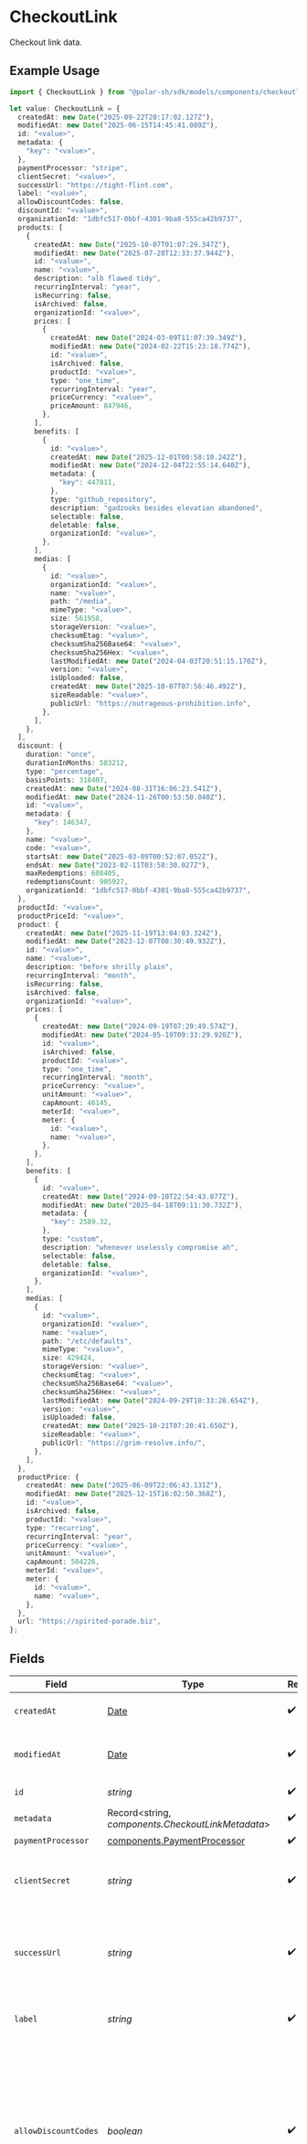 # CheckoutLink

Checkout link data.

## Example Usage

```typescript
import { CheckoutLink } from "@polar-sh/sdk/models/components/checkoutlink.js";

let value: CheckoutLink = {
  createdAt: new Date("2025-09-22T20:17:02.127Z"),
  modifiedAt: new Date("2025-06-15T14:45:41.089Z"),
  id: "<value>",
  metadata: {
    "key": "<value>",
  },
  paymentProcessor: "stripe",
  clientSecret: "<value>",
  successUrl: "https://tight-flint.com",
  label: "<value>",
  allowDiscountCodes: false,
  discountId: "<value>",
  organizationId: "1dbfc517-0bbf-4301-9ba8-555ca42b9737",
  products: [
    {
      createdAt: new Date("2025-10-07T01:07:29.347Z"),
      modifiedAt: new Date("2025-07-28T12:33:37.944Z"),
      id: "<value>",
      name: "<value>",
      description: "alb flawed tidy",
      recurringInterval: "year",
      isRecurring: false,
      isArchived: false,
      organizationId: "<value>",
      prices: [
        {
          createdAt: new Date("2024-03-09T11:07:39.349Z"),
          modifiedAt: new Date("2024-02-22T15:23:18.774Z"),
          id: "<value>",
          isArchived: false,
          productId: "<value>",
          type: "one_time",
          recurringInterval: "year",
          priceCurrency: "<value>",
          priceAmount: 847946,
        },
      ],
      benefits: [
        {
          id: "<value>",
          createdAt: new Date("2025-12-01T00:58:10.242Z"),
          modifiedAt: new Date("2024-12-04T22:55:14.640Z"),
          metadata: {
            "key": 447811,
          },
          type: "github_repository",
          description: "gadzooks besides elevation abandoned",
          selectable: false,
          deletable: false,
          organizationId: "<value>",
        },
      ],
      medias: [
        {
          id: "<value>",
          organizationId: "<value>",
          name: "<value>",
          path: "/media",
          mimeType: "<value>",
          size: 561958,
          storageVersion: "<value>",
          checksumEtag: "<value>",
          checksumSha256Base64: "<value>",
          checksumSha256Hex: "<value>",
          lastModifiedAt: new Date("2024-04-03T20:51:15.170Z"),
          version: "<value>",
          isUploaded: false,
          createdAt: new Date("2025-10-07T07:56:46.492Z"),
          sizeReadable: "<value>",
          publicUrl: "https://outrageous-prohibition.info",
        },
      ],
    },
  ],
  discount: {
    duration: "once",
    durationInMonths: 583212,
    type: "percentage",
    basisPoints: 318407,
    createdAt: new Date("2024-08-31T16:06:23.541Z"),
    modifiedAt: new Date("2024-11-26T00:53:50.040Z"),
    id: "<value>",
    metadata: {
      "key": 146347,
    },
    name: "<value>",
    code: "<value>",
    startsAt: new Date("2025-03-09T00:52:07.052Z"),
    endsAt: new Date("2023-02-11T03:58:30.027Z"),
    maxRedemptions: 608405,
    redemptionsCount: 905927,
    organizationId: "1dbfc517-0bbf-4301-9ba8-555ca42b9737",
  },
  productId: "<value>",
  productPriceId: "<value>",
  product: {
    createdAt: new Date("2025-11-19T13:04:03.324Z"),
    modifiedAt: new Date("2023-12-07T08:30:49.932Z"),
    id: "<value>",
    name: "<value>",
    description: "before shrilly plain",
    recurringInterval: "month",
    isRecurring: false,
    isArchived: false,
    organizationId: "<value>",
    prices: [
      {
        createdAt: new Date("2024-09-19T07:29:49.574Z"),
        modifiedAt: new Date("2024-05-19T09:33:29.920Z"),
        id: "<value>",
        isArchived: false,
        productId: "<value>",
        type: "one_time",
        recurringInterval: "month",
        priceCurrency: "<value>",
        unitAmount: "<value>",
        capAmount: 46145,
        meterId: "<value>",
        meter: {
          id: "<value>",
          name: "<value>",
        },
      },
    ],
    benefits: [
      {
        id: "<value>",
        createdAt: new Date("2024-09-10T22:54:43.877Z"),
        modifiedAt: new Date("2025-04-18T09:11:30.732Z"),
        metadata: {
          "key": 2589.32,
        },
        type: "custom",
        description: "whenever uselessly compromise ah",
        selectable: false,
        deletable: false,
        organizationId: "<value>",
      },
    ],
    medias: [
      {
        id: "<value>",
        organizationId: "<value>",
        name: "<value>",
        path: "/etc/defaults",
        mimeType: "<value>",
        size: 429424,
        storageVersion: "<value>",
        checksumEtag: "<value>",
        checksumSha256Base64: "<value>",
        checksumSha256Hex: "<value>",
        lastModifiedAt: new Date("2024-09-29T10:33:28.654Z"),
        version: "<value>",
        isUploaded: false,
        createdAt: new Date("2025-10-21T07:20:41.650Z"),
        sizeReadable: "<value>",
        publicUrl: "https://grim-resolve.info/",
      },
    ],
  },
  productPrice: {
    createdAt: new Date("2025-06-09T22:06:43.131Z"),
    modifiedAt: new Date("2025-12-15T16:02:50.368Z"),
    id: "<value>",
    isArchived: false,
    productId: "<value>",
    type: "recurring",
    recurringInterval: "year",
    priceCurrency: "<value>",
    unitAmount: "<value>",
    capAmount: 504226,
    meterId: "<value>",
    meter: {
      id: "<value>",
      name: "<value>",
    },
  },
  url: "https://spirited-parade.biz",
};
```

## Fields

| Field                                                                                                                                                                      | Type                                                                                                                                                                       | Required                                                                                                                                                                   | Description                                                                                                                                                                | Example                                                                                                                                                                    |
| -------------------------------------------------------------------------------------------------------------------------------------------------------------------------- | -------------------------------------------------------------------------------------------------------------------------------------------------------------------------- | -------------------------------------------------------------------------------------------------------------------------------------------------------------------------- | -------------------------------------------------------------------------------------------------------------------------------------------------------------------------- | -------------------------------------------------------------------------------------------------------------------------------------------------------------------------- |
| `createdAt`                                                                                                                                                                | [Date](https://developer.mozilla.org/en-US/docs/Web/JavaScript/Reference/Global_Objects/Date)                                                                              | :heavy_check_mark:                                                                                                                                                         | Creation timestamp of the object.                                                                                                                                          |                                                                                                                                                                            |
| `modifiedAt`                                                                                                                                                               | [Date](https://developer.mozilla.org/en-US/docs/Web/JavaScript/Reference/Global_Objects/Date)                                                                              | :heavy_check_mark:                                                                                                                                                         | Last modification timestamp of the object.                                                                                                                                 |                                                                                                                                                                            |
| `id`                                                                                                                                                                       | *string*                                                                                                                                                                   | :heavy_check_mark:                                                                                                                                                         | The ID of the object.                                                                                                                                                      |                                                                                                                                                                            |
| `metadata`                                                                                                                                                                 | Record<string, *components.CheckoutLinkMetadata*>                                                                                                                          | :heavy_check_mark:                                                                                                                                                         | N/A                                                                                                                                                                        |                                                                                                                                                                            |
| `paymentProcessor`                                                                                                                                                         | [components.PaymentProcessor](../../models/components/paymentprocessor.md)                                                                                                 | :heavy_check_mark:                                                                                                                                                         | N/A                                                                                                                                                                        |                                                                                                                                                                            |
| `clientSecret`                                                                                                                                                             | *string*                                                                                                                                                                   | :heavy_check_mark:                                                                                                                                                         | Client secret used to access the checkout link.                                                                                                                            |                                                                                                                                                                            |
| `successUrl`                                                                                                                                                               | *string*                                                                                                                                                                   | :heavy_check_mark:                                                                                                                                                         | URL where the customer will be redirected after a successful payment.                                                                                                      |                                                                                                                                                                            |
| `label`                                                                                                                                                                    | *string*                                                                                                                                                                   | :heavy_check_mark:                                                                                                                                                         | Optional label to distinguish links internally                                                                                                                             |                                                                                                                                                                            |
| `allowDiscountCodes`                                                                                                                                                       | *boolean*                                                                                                                                                                  | :heavy_check_mark:                                                                                                                                                         | Whether to allow the customer to apply discount codes. If you apply a discount through `discount_id`, it'll still be applied, but the customer won't be able to change it. |                                                                                                                                                                            |
| `discountId`                                                                                                                                                               | *string*                                                                                                                                                                   | :heavy_check_mark:                                                                                                                                                         | ID of the discount to apply to the checkout. If the discount is not applicable anymore when opening the checkout link, it'll be ignored.                                   |                                                                                                                                                                            |
| `organizationId`                                                                                                                                                           | *string*                                                                                                                                                                   | :heavy_check_mark:                                                                                                                                                         | The organization ID.                                                                                                                                                       | 1dbfc517-0bbf-4301-9ba8-555ca42b9737                                                                                                                                       |
| `products`                                                                                                                                                                 | [components.CheckoutLinkProduct](../../models/components/checkoutlinkproduct.md)[]                                                                                         | :heavy_check_mark:                                                                                                                                                         | N/A                                                                                                                                                                        |                                                                                                                                                                            |
| `discount`                                                                                                                                                                 | *components.CheckoutLinkDiscount*                                                                                                                                          | :heavy_check_mark:                                                                                                                                                         | N/A                                                                                                                                                                        |                                                                                                                                                                            |
| ~~`productId`~~                                                                                                                                                            | *string*                                                                                                                                                                   | :heavy_check_mark:                                                                                                                                                         | : warning: ** DEPRECATED **: This will be removed in a future release, please migrate away from it as soon as possible.                                                    |                                                                                                                                                                            |
| ~~`productPriceId`~~                                                                                                                                                       | *string*                                                                                                                                                                   | :heavy_check_mark:                                                                                                                                                         | : warning: ** DEPRECATED **: This will be removed in a future release, please migrate away from it as soon as possible.                                                    |                                                                                                                                                                            |
| `product`                                                                                                                                                                  | [components.CheckoutLinkProduct](../../models/components/checkoutlinkproduct.md)                                                                                           | :heavy_check_mark:                                                                                                                                                         | Product data for a checkout link.                                                                                                                                          |                                                                                                                                                                            |
| ~~`productPrice`~~                                                                                                                                                         | *components.CheckoutLinkProductPrice*                                                                                                                                      | :heavy_check_mark:                                                                                                                                                         | : warning: ** DEPRECATED **: This will be removed in a future release, please migrate away from it as soon as possible.                                                    |                                                                                                                                                                            |
| `url`                                                                                                                                                                      | *string*                                                                                                                                                                   | :heavy_check_mark:                                                                                                                                                         | N/A                                                                                                                                                                        |                                                                                                                                                                            |